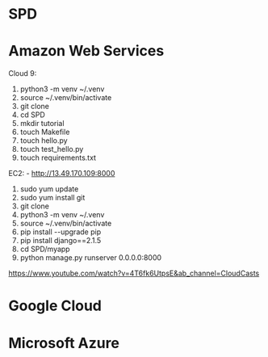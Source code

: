 # SPD

# Amazon Web Services
Cloud 9:
  1. python3 -m venv ~/.venv
  2. source ~/.venv/bin/activate
  3. git clone 
  4. cd SPD
  5. mkdir tutorial
  6. touch Makefile
  7. touch hello.py
  8. touch test_hello.py
  9. touch requirements.txt

EC2: - http://13.49.170.109:8000
  1. sudo yum update
  2. sudo yum install git 
  3. git clone 
  4. python3 -m venv ~/.venv
  5. source ~/.venv/bin/activate
  6. pip install --upgrade pip
  7. pip install django==2.1.5
  8. cd SPD/myapp
  9. python manage.py runserver 0.0.0.0:8000

https://www.youtube.com/watch?v=4T6fk6UtpsE&ab_channel=CloudCasts

# Google Cloud

# Microsoft Azure

